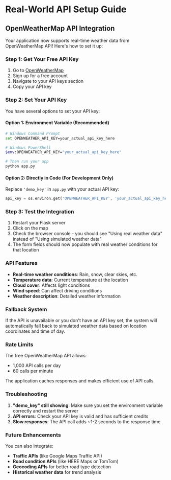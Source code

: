 # Real-World API Setup Guide

## OpenWeatherMap API Integration

Your application now supports real-time weather data from OpenWeatherMap API! Here's how to set it up:

### Step 1: Get Your Free API Key

1. Go to [OpenWeatherMap](https://openweathermap.org/api)
2. Sign up for a free account
3. Navigate to your API keys section
4. Copy your API key

### Step 2: Set Your API Key

You have several options to set your API key:

#### Option 1: Environment Variable (Recommended)
```bash
# Windows Command Prompt
set OPENWEATHER_API_KEY=your_actual_api_key_here

# Windows PowerShell
$env:OPENWEATHER_API_KEY="your_actual_api_key_here"

# Then run your app
python app.py
```

#### Option 2: Directly in Code (For Development Only)
Replace `'demo_key'` in `app.py` with your actual API key:
```python
api_key = os.environ.get('OPENWEATHER_API_KEY', 'your_actual_api_key_here')
```

### Step 3: Test the Integration

1. Restart your Flask server
2. Click on the map
3. Check the browser console - you should see "Using real weather data" instead of "Using simulated weather data"
4. The form fields should now populate with real weather conditions for that location

### API Features

- **Real-time weather conditions**: Rain, snow, clear skies, etc.
- **Temperature data**: Current temperature at the location
- **Cloud cover**: Affects light conditions
- **Wind speed**: Can affect driving conditions
- **Weather description**: Detailed weather information

### Fallback System

If the API is unavailable or you don't have an API key set, the system will automatically fall back to simulated weather data based on location coordinates and time of day.

### Rate Limits

The free OpenWeatherMap API allows:
- 1,000 API calls per day
- 60 calls per minute

The application caches responses and makes efficient use of API calls.

### Troubleshooting

1. **"demo_key" still showing**: Make sure you set the environment variable correctly and restart the server
2. **API errors**: Check your API key is valid and has sufficient credits
3. **Slow responses**: The API call adds ~1-2 seconds to the response time

### Future Enhancements

You can also integrate:
- **Traffic APIs** (like Google Maps Traffic API)
- **Road condition APIs** (like HERE Maps or TomTom)
- **Geocoding APIs** for better road type detection
- **Historical weather data** for trend analysis